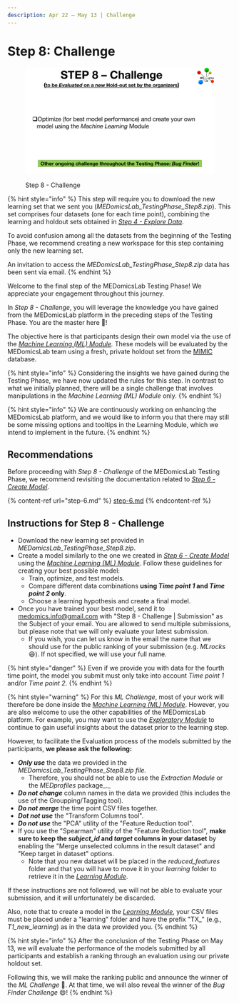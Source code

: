 ```yaml
---
description: Apr 22 – May 13 | Challenge
---
```


# Step 8: Challenge

<figure><img src="../.gitbook/assets/MicrosoftTeams-image (7).png" alt=""><figcaption><p>Step 8 - Challenge</p></figcaption></figure>

{% hint style="info" %}
This step will require you to download the new learning set that we sent you (_MEDomicsLab\_TestingPhase\_Step8.zip_). This set comprises four datasets (one for each time point), combining the learning and holdout sets obtained in [_Step 4 - Explore Data_](step-4.md).

To avoid confusion among all the datasets from the beginning of the Testing Phase, we recommend creating a new workspace for this step containing only the new learning set.

An invitation to access the _MEDomicsLab\_TestingPhase\_Step8.zip_ data has been sent via email.
{% endhint %}

Welcome to the final step of the MEDomicsLab Testing Phase! We appreciate your engagement throughout this journey.

In _Step 8 - Challenge_, you will leverage the knowledge you have gained from the MEDomicsLab platform in the preceding steps of the Testing Phase. You are the master here :clap:!

The objective here is that participants design their own model via the use of the [_Machine Learning (ML) Module_](https://medomics-udes.gitbook.io/medomicslab-docs/tutorials/development/learning-module)_._ These models will be evaluated by the MEDomicsLab team using a fresh, private holdout set from the [MIMIC](https://mimic.mit.edu/) database.&#x20;

{% hint style="info" %}
Considering the insights we have gained during the Testing Phase, we have now updated the rules for this step. In contrast to what we initially planned, there will be a single challenge that involves manipulations in the _Machine Learning (ML) Module_ only.
{% endhint %}

{% hint style="info" %}
We are continuously working on enhancing the MEDomicsLab platform, and we would like to inform you that there may still be some missing options and tooltips in the Learning Module, which we intend to implement in the future.
{% endhint %}

## Recommendations

Before proceeding with _Step 8 - Challenge_ of the MEDomicsLab Testing Phase, we recommend revisiting the documentation related to [_Step 6 - Create Model_](https://medomics-udes.gitbook.io/medomicslab-docs/test-with-mimic/step-6).

{% content-ref url="step-6.md" %}
[step-6.md](step-6.md)
{% endcontent-ref %}

## Instructions for Step 8 - Challenge

* Download the new learning set provided in _MEDomicsLab\_TestingPhase\_Step8.zip_.
* Create a model similarly to the one we created in [_Step 6 - Create Model_](https://medomics-udes.gitbook.io/medomicslab-docs/test-with-mimic/step-6) using the [_Machine Learning (ML) Module_](https://medomics-udes.gitbook.io/medomicslab-docs/tutorials/development/learning-module). Follow these guidelines for creating your best possible model:
  * Train, optimize, and test models.
  * Compare different data combinations **using **_**Time point 1**_** and **_**Time point 2**_** only**.
  * Choose a learning hypothesis and create a final model.
* Once you have trained your best model, send it to [medomics.info@gmail.com](mailto:medomics.info@gmail.com) with "Step 8 - Challenge | Submission" as the Subject of your email. You are allowed to send multiple submissions, but please note that we will only evaluate your latest submission.&#x20;
  * If you wish, you can let us know in the email the name that we should use for the public ranking of your submission (e.g. _MLrocks_ :smile:). If not specified, we will use your full name.&#x20;

{% hint style="danger" %}
Even if we provide you with data for the fourth time point, the model you submit must only take into account _Time point 1_ and/or _Time point 2_.
{% endhint %}

{% hint style="warning" %}
For this _ML Challenge_, most of your work will therefore be done inside the [_Machine Learning (ML) Module_](https://medomics-udes.gitbook.io/medomicslab-docs/tutorials/development/learning-module).  However, you are also welcome to use the other capabilities of the MEDomicsLab platform. For example, you may want to use the [_Exploratory Module_](https://medomics-udes.gitbook.io/medomicslab-docs/tutorials/design/exploratory-module) to continue to gain useful insights about the dataset prior to the learning step.&#x20;

However, to facilitate the Evaluation process of the models submitted by the participants, **we please ask the following:**

* _**Only use**_ the data we provided in the  _MEDomicsLab\_TestingPhase\_Step8.zip file._
  * Therefore, you should not be able to use the _Extraction Module_ or the _MEDprofiles_ package_._&#x20;
* _**Do not change**_ column names in the data we provided (this includes the use of the Groupping/Tagging tool).
* _**Do not merge**_ the time point CSV files together.&#x20;
* _**Dot not use**_ the "Transform Columns tool".&#x20;
* _**Do not use**_ the "PCA" utility of the "Feature Reduction tool".
* If you use the "Spearman" utility of the "Feature Reduction tool", **make sure to keep the **_**subject\_id**_** and **_**target**_** columns in your dataset** by enabling the "Merge unselected columns in the result dataset" and "Keep target in dataset" options.
  * Note that you new dataset will be placed in the _reduced\_features_ folder and that you will have to move it in your _learning_ folder to retrieve it in the [_Learning Module_](https://medomics-udes.gitbook.io/medomicslab-docs/tutorials/development/learning-module).

If these instructions are not followed, we will not be able to evaluate your submission, and it will unfortunately be discarded.&#x20;

Also, note that to create a model in the [_Learning Module_](https://medomics-udes.gitbook.io/medomicslab-docs/tutorials/development/learning-module), your CSV files must be placed under a "learning" folder and have the prefix "TX\_" (e.g., _T1\_new\_learning_) as in the data we provided you.
{% endhint %}

{% hint style="info" %}
After the conclusion of the Testing Phase on May 13, we will evaluate the performance of the models submitted by all participants and establish a ranking through an evaluation using our private holdout set.

Following this, we will make the ranking public and announce the winner of the _ML Challenge_ :tada:. At that time, we will also reveal the winner of the _Bug Finder_ _Challenge_ :smile:!
{% endhint %}
